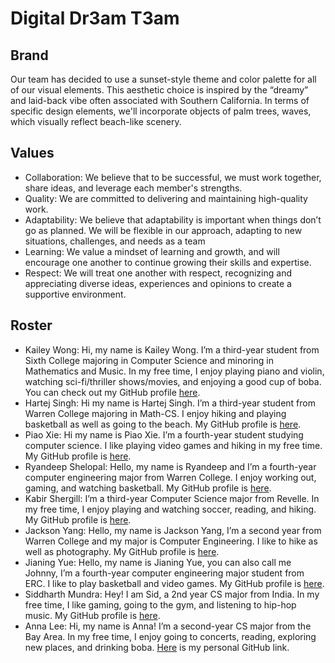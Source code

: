 # Digital Dr3am T3am

## Brand
Our team has decided to use a sunset-style theme and color palette for all of our visual elements. This aesthetic choice is inspired by the “dreamy” and laid-back vibe often associated with Southern California. In terms of specific design elements, we'll incorporate objects of palm trees, waves, which visually reflect beach-like scenery.

## Values
- Collaboration: We believe that to be successful, we must work together, share ideas, and leverage each member's strengths.
- Quality: We are committed to delivering and maintaining high-quality work.
- Adaptability: We believe that adaptability is important when things don’t go as planned. We will be flexible in our approach, adapting to new situations, challenges, and needs as a team
- Learning: We value a mindset of learning and growth, and will encourage one another to continue growing their skills and expertise.
- Respect: We will treat one another with respect, recognizing and appreciating diverse ideas, experiences and opinions to create a supportive environment.

## Roster
- Kailey Wong: Hi, my name is Kailey Wong. I’m a third-year student from Sixth College majoring in Computer Science and minoring in Mathematics and Music. In my free time, I enjoy playing piano and violin, watching sci-fi/thriller shows/movies, and enjoying a good cup of boba. You can check out my GitHub profile [here](https://github.com/kaileywong).
- Hartej Singh: Hi my name is Hartej Singh. I’m a third-year student from Warren College majoring in Math-CS. I enjoy hiking and playing basketball as well as going to the beach. My GitHub profile is [here](https://github.com/hartejsin).
- Piao Xie: Hi my name is Piao Xie. I’m a fourth-year student studying computer science. I like playing video games and hiking in my free time. My GitHub profile is [here](https://github.com/PiaoX).
- Ryandeep Shelopal: Hello, my name is Ryandeep and I’m a fourth-year computer engineering major from Warren College. I enjoy working out, gaming, and watching basketball. My GitHub profile is [here]( https://github.com/rdshelopal).
- Kabir Shergill: I’m a third-year Computer Science major from Revelle. In my free time, I enjoy playing and watching soccer, reading, and hiking. My GitHub profile is [here](https://github.com/fighterkabir).
- Jackson Yang: Hello, my name is Jackson Yang, I’m a second year from Warren College and my major is Computer Engineering. I like to hike as well as photography. My GitHub profile is [here](https://github.com/JacksonYangUCSD/).
- Jianing Yue: Hello, my name is Jianing Yue, you can also call me Johnny, I’m a fourth-year computer engineering major student from ERC. I like to play basketball and video games. My GitHub profile is [here](https://github.com/JianingYue).
- Siddharth Mundra: Hey! I am Sid, a 2nd year CS major from India. In my free time, I like gaming, going to the gym, and listening to hip-hop music. My GitHub profile is [here](https://github.com/SiddharthMundra).
- Anna Lee: Hi, my name is Anna! I’m a second-year CS major from the Bay Area. In my free time, I enjoy going to concerts, reading, exploring new places, and drinking boba. [Here](https://github.com/annamlee) is my personal GitHub link.

